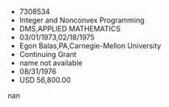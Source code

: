
* 7308534
* Integer and Nonconvex Programming
* DMS,APPLIED MATHEMATICS
* 03/01/1973,02/18/1975
* Egon Balas,PA,Carnegie-Mellon University
* Continuing Grant
*   name not available
* 08/31/1976
* USD 56,800.00

nan
